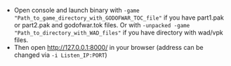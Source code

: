 - Open console and launch binary with ```-game "Path_to_game_directory_with_GODOFWAR_TOC_file"``` if you have part1.pak or part2.pak and godofwar.tok files. Or with ```-unpacked -game "Path_to_directory_with_WAD_files"``` if you have directory with wad/vpk files.
- Then open http://127.0.0.1:8000/ in your browser (address can be changed via ```-i Listen_IP:PORT```)
